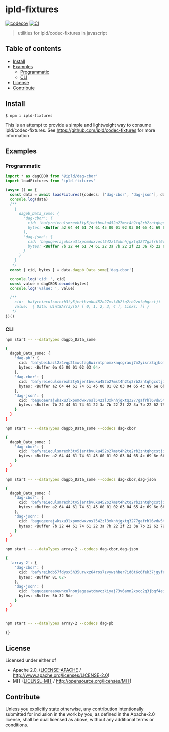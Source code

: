 # ipld-fixtures <!-- omit in toc -->

[![codecov](https://img.shields.io/codecov/c/github/ipfs-shipyard/js-ipld-fixtures.svg?style=flat-square)](https://codecov.io/gh/ipfs-shipyard/js-ipld-fixtures)
[![CI](https://img.shields.io/github/workflow/status/ipfs-shipyard/js-ipld-fixtures/test%20&%20maybe%20release/main?style=flat-square)](https://github.com/ipfs-shipyard/js-ipld-fixtures/actions/workflows/js-test-and-release.yml)

> utilities for ipld/codec-fixtures in javascript

## Table of contents <!-- omit in toc -->

- [Install](#install)
- [Examples](#examples)
  - [Programmatic](#programmatic)
  - [CLI](#cli)
- [License](#license)
- [Contribute](#contribute)

## Install

```console
$ npm i ipld-fixtures
```

This is an attempt to provide a simple and lightweight way to consume ipld/codec-fixtures. See <https://github.com/ipld/codec-fixtures> for more information

## Examples

### Programmatic

```typescript
import * as dagCBOR from '@ipld/dag-cbor'
import loadFixtures from 'ipld-fixtures'

(async () => {
  const data = await loadFixtures({codecs: ['dag-cbor', 'dag-json'], dataTypes: ['dagpb_Data_some']})
  console.log(data)
  /**
    {
      dagpb_Data_some: {
        'dag-cbor': {
          cid: 'bafyreieculsmrexh3ty5jentbvuku452o27mst4h2tq2rb2zntqhgcstji',
          bytes: <Buffer a2 64 44 61 74 61 45 00 01 02 03 04 65 4c 69 6e 6b 73 80>
        },
        'dag-json': {
          cid: 'baguqeerajwksxu3lxpomdwxvosl542zl3xknhjgxtq3277gafrhl6vdw5tcq',
          bytes: <Buffer 7b 22 44 61 74 61 22 3a 7b 22 2f 22 3a 7b 22 62 79 74 65 73 22 3a 22 41 41 45 43 41 77 51 22 7d 7d 2c 22 4c 69 6e 6b 73 22 3a 5b 5d 7d>
        }
      }
    }
   */
  const { cid, bytes } = data.dagpb_Data_some['dag-cbor']

  console.log('cid: ', cid)
  const value = dagCBOR.decode(bytes)
  console.log('value: ', value)

  /**
    cid:  bafyreieculsmrexh3ty5jentbvuku452o27mst4h2tq2rb2zntqhgcstji
    value:  { Data: Uint8Array(5) [ 0, 1, 2, 3, 4 ], Links: [] }
   */
})()

```

### CLI

```bash
npm start -- --dataTypes dagpb_Data_some

{
  dagpb_Data_some: {
    'dag-pb': {
      cid: 'bafybeibazl2z4vqp2tmwcfag6wirmtpnomxknqcgrauj7m2yisrz3qjbom',
      bytes: <Buffer 0a 05 00 01 02 03 04>
    },
    'dag-cbor': {
      cid: 'bafyreieculsmrexh3ty5jentbvuku452o27mst4h2tq2rb2zntqhgcstji',
      bytes: <Buffer a2 64 44 61 74 61 45 00 01 02 03 04 65 4c 69 6e 6b 73 80>
    },
    'dag-json': {
      cid: 'baguqeerajwksxu3lxpomdwxvosl542zl3xknhjgxtq3277gafrhl6vdw5tcq',
      bytes: <Buffer 7b 22 44 61 74 61 22 3a 7b 22 2f 22 3a 7b 22 62 79 74 65 73 22 3a 22 41 41 45 43 41 77 51 22 7d 7d 2c 22 4c 69 6e 6b 73 22 3a 5b 5d 7d>
    }
  }
}
```

```bash
npm start -- --dataTypes dagpb_Data_some --codecs dag-cbor

{
  dagpb_Data_some: {
    'dag-cbor': {
      cid: 'bafyreieculsmrexh3ty5jentbvuku452o27mst4h2tq2rb2zntqhgcstji',
      bytes: <Buffer a2 64 44 61 74 61 45 00 01 02 03 04 65 4c 69 6e 6b 73 80>
    }
  }
}
```

```bash
npm start -- --dataTypes dagpb_Data_some --codecs dag-cbor,dag-json

{
  dagpb_Data_some: {
    'dag-cbor': {
      cid: 'bafyreieculsmrexh3ty5jentbvuku452o27mst4h2tq2rb2zntqhgcstji',
      bytes: <Buffer a2 64 44 61 74 61 45 00 01 02 03 04 65 4c 69 6e 6b 73 80>
    },
    'dag-json': {
      cid: 'baguqeerajwksxu3lxpomdwxvosl542zl3xknhjgxtq3277gafrhl6vdw5tcq',
      bytes: <Buffer 7b 22 44 61 74 61 22 3a 7b 22 2f 22 3a 7b 22 62 79 74 65 73 22 3a 22 41 41 45 43 41 77 51 22 7d 7d 2c 22 4c 69 6e 6b 73 22 3a 5b 5d 7d>
    }
  }
}
```

```bash
npm start -- --dataTypes array-2 --codecs dag-cbor,dag-json

{
  'array-2': {
    'dag-cbor': {
      cid: 'bafyreihdb57fdysx5h35urvxz64ros7zvywshber7id6t6c6fek37jgyfe',
      bytes: <Buffer 81 02>
    },
    'dag-json': {
      cid: 'baguqeeraaoewnxu7nonjagzawtdmvczkiyaj73v6amn2xscc2q3jbqf4eivq',
      bytes: <Buffer 5b 32 5d>
    }
  }
}
```

```bash

npm start -- --dataTypes array-2 --codecs dag-pb

{}
```

## License

Licensed under either of

- Apache 2.0, ([LICENSE-APACHE](LICENSE-APACHE) / <http://www.apache.org/licenses/LICENSE-2.0>)
- MIT ([LICENSE-MIT](LICENSE-MIT) / <http://opensource.org/licenses/MIT>)

## Contribute

Unless you explicitly state otherwise, any contribution intentionally submitted for inclusion in the work by you, as defined in the Apache-2.0 license, shall be dual licensed as above, without any additional terms or conditions.
